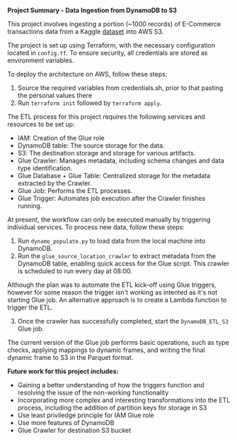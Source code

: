 **Project Summary - Data Ingestion from DynamoDB to S3**

This project involves ingesting a portion (~1000 records) of E-Commerce transactions data from a Kaggle [dataset](https://www.kaggle.com/datasets/carrie1/ecommerce-data) into AWS S3.

The project is set up using Terraform, with the necessary configuration located in `config.tf`. To ensure security, all credentials are stored as environment variables.

To deploy the architecture on AWS, follow these steps:

1. Source the required variables from credentials.sh, prior to that pasting the personal values there
2. Run `terraform init` followed by `terraform apply`.

The ETL process for this project requires the following services and resources to be set up:
-  IAM: Creation of the Glue role
- DynamoDB table: The source storage for the data.
- S3: The destination storage and storage for various artifacts.
- Glue Crawler: Manages metadata, including schema changes and data type identification.
- Glue Database + Glue Table: Centralized storage for the metadata extracted by the Crawler.
- Glue Job: Performs the ETL processes.
- Glue Trigger: Automates job execution after the Crawler finishes running.

At present, the workflow can only be executed manually by triggering individual services. To process new data, follow these steps:
1. Run `dynamo_populate.py` to load data from the local machine into DynamoDB.
2. Run the `glue_source_location_crawler` to extract metadata from the DynamoDB table, enabling quick access for the Glue script. This crawler is scheduled to run every day at 08:00.

Although the plan was to automate the ETL kick-off using Glue triggers, however for some reason the trigger isn't working as intented as it's not starting Glue job. An alternative approach is to create a Lambda function to trigger the ETL.

3. Once the crawler has successfully completed, start the `DynamoDB_ETL_S3` Glue job.

The current version of the Glue job performs basic operations, such as type checks, applying mappings to dynamic frames, and writing the final dynamic frame to S3 in the Parquet format.

**Future work for this project includes:**
  - Gaining a better understanding of how the triggers function and resolving the issue of the non-working functionality
  - Incorporating more complex and interesting transformations into the ETL process, including the addition of partition keys for storage in S3
  - Use least priviledge principle for IAM Glue role
  - Use more features of DynamoDB
  - Glue Crawler for destination S3 bucket
